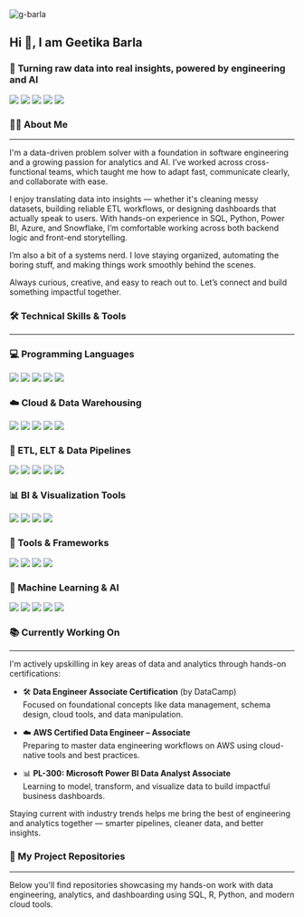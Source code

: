 <img src="https://komarev.com/ghpvc/?username=g-barla&label=Profile%20views&color=0e75b6&style=flat" alt="g-barla" />

## Hi 👋, I am Geetika Barla 
### 🎯 Turning raw data into real insights,  powered by engineering and AI

<!-- 🔧 Technical Stack -->
<p>
  <img src="https://img.shields.io/badge/Data%20Analytics-F7941D?style=for-the-badge&logo=googleanalytics&logoColor=white" />
  <img src="https://img.shields.io/badge/Data%20Engineering-0C4E8A?style=for-the-badge&logo=databricks&logoColor=white" />
  <img src="https://img.shields.io/badge/ETL%20Pipelines-4B8BBE?style=for-the-badge&logo=apacheairflow&logoColor=white" />
  <img src="https://img.shields.io/badge/Business%20Intelligence-E1622F?style=for-the-badge&logo=microsoftpowerbi&logoColor=white" />
  <img src="https://img.shields.io/badge/AI%20&%20ML-6E44FF?style=for-the-badge&logo=openai&logoColor=white" />
</p>

### 👩‍💻 About Me
---

I'm a data-driven problem solver with a foundation in software engineering and a growing passion for analytics and AI. I’ve worked across cross-functional teams, which taught me how to adapt fast, communicate clearly, and collaborate with ease.

I enjoy translating data into insights — whether it's cleaning messy datasets, building reliable ETL workflows, or designing dashboards that actually speak to users. With hands-on experience in SQL, Python, Power BI, Azure, and Snowflake, I’m comfortable working across both backend logic and front-end storytelling.

I’m also a bit of a systems nerd. I love staying organized, automating the boring stuff, and making things work smoothly behind the scenes.

Always curious, creative, and easy to reach out to. Let’s connect and build something impactful together.

### 🛠️ Technical Skills & Tools

---

### 💻 Programming Languages
<p>
  <img src="https://img.shields.io/badge/Python-3670A0?style=for-the-badge&logo=python&logoColor=white"/>
  <img src="https://img.shields.io/badge/SQL-003B57?style=for-the-badge&logo=postgresql&logoColor=white"/>
  <img src="https://img.shields.io/badge/R-276DC3?style=for-the-badge&logo=r&logoColor=white"/>
  <img src="https://img.shields.io/badge/Java-007396?style=for-the-badge&logo=java&logoColor=white"/>
  <img src="https://img.shields.io/badge/JavaScript-F7DF1E?style=for-the-badge&logo=javascript&logoColor=black"/>
</p>


### ☁️ Cloud & Data Warehousing
<p>
  <img src="https://img.shields.io/badge/Azure-0078D4?style=for-the-badge&logo=microsoftazure&logoColor=white"/>
  <img src="https://img.shields.io/badge/Snowflake-56B9EB?style=for-the-badge&logo=snowflake&logoColor=white"/>
  <img src="https://img.shields.io/badge/PostgreSQL-336791?style=for-the-badge&logo=postgresql&logoColor=white"/>
  <img src="https://img.shields.io/badge/MySQL-005C84?style=for-the-badge&logo=mysql&logoColor=white"/>
  <img src="https://img.shields.io/badge/Oracle-F80000?style=for-the-badge&logo=oracle&logoColor=white"/>
</p>


### 🔄 ETL, ELT & Data Pipelines
<p>
  <img src="https://img.shields.io/badge/Azure%20Data%20Factory-0078D4?style=for-the-badge&logo=microsoftazure&logoColor=white"/>
  <img src="https://img.shields.io/badge/Databricks-E34A6F?style=for-the-badge&logo=databricks&logoColor=white"/>
  <img src="https://img.shields.io/badge/ETL%20Pipelines-4B8BBE?style=for-the-badge&logo=apacheairflow&logoColor=white"/>
  <img src="https://img.shields.io/badge/Data%20Cleaning-6A1B9A?style=for-the-badge"/>
  <img src="https://img.shields.io/badge/Data%20Transformation-00897B?style=for-the-badge"/>
</p>


### 📊 BI & Visualization Tools
<p>
  <img src="https://img.shields.io/badge/Power%20BI-F2C811?style=for-the-badge&logo=powerbi&logoColor=black"/>
  <img src="https://img.shields.io/badge/Tableau-E97627?style=for-the-badge&logo=tableau&logoColor=white"/>
  <img src="https://img.shields.io/badge/Excel-217346?style=for-the-badge&logo=microsoftexcel&logoColor=white"/>
 <img src="https://img.shields.io/badge/Cognos%20Analytics-3F4C6B?style=for-the-badge&logo=ibm&logoColor=white"/>
</p>


### 🧰 Tools & Frameworks
<p>
  <img src="https://img.shields.io/badge/Git-F05032?style=for-the-badge&logo=git&logoColor=white"/>
  <img src="https://img.shields.io/badge/Jira-0052CC?style=for-the-badge&logo=jira&logoColor=white"/>
  <img src="https://img.shields.io/badge/Docker-2496ED?style=for-the-badge&logo=docker&logoColor=white"/>
  <img src="https://img.shields.io/badge/Confluence-172B4D?style=for-the-badge&logo=confluence&logoColor=white"/>
</p>


### 🤖 Machine Learning & AI
<p>
  <img src="https://img.shields.io/badge/Prompt%20Engineering-68217A?style=for-the-badge&logo=openai&logoColor=white"/>
  <img src="https://img.shields.io/badge/Gen%20AI-00B2FF?style=for-the-badge&logo=openai&logoColor=white"/>
  <img src="https://img.shields.io/badge/Data%20Science-FF6F00?style=for-the-badge&logo=databricks&logoColor=white"/>
  <img src="https://img.shields.io/badge/Predictive%20Modeling-6A1B9A?style=for-the-badge&logo=scikitlearn&logoColor=white"/>
  <img src="https://img.shields.io/badge/LLM%20Applications-5C2D91?style=for-the-badge&logo=azurefunctions&logoColor=white"/>
</p>

### 📚 Currently Working On

---
I'm actively upskilling in key areas of data and analytics through hands-on certifications:

- 🛠️ **Data Engineer Associate Certification** (by DataCamp)  
  Focused on foundational concepts like data management, schema design, cloud tools, and data manipulation.

- ☁️ **AWS Certified Data Engineer – Associate**  
  Preparing to master data engineering workflows on AWS using cloud-native tools and best practices.

- 📊 **PL-300: Microsoft Power BI Data Analyst Associate**  
  Learning to model, transform, and visualize data to build impactful business dashboards.

 Staying current with industry trends helps me bring the best of engineering and analytics together — smarter pipelines, cleaner data, and better insights.

### 🚀 My Project Repositories
---

Below you'll find repositories showcasing my hands-on work with data engineering, analytics, and dashboarding using SQL, R, Python, and modern cloud tools.
<!--
**g-barla/g-barla** is a ✨ _special_ ✨ repository because its `README.md` (this file) appears on your GitHub profile.

Here are some ideas to get you started:

- 🔭 I’m currently working on ...
- 🌱 I’m currently learning ...
- 👯 I’m looking to collaborate on ...
- 🤔 I’m looking for help with ...
- 💬 Ask me about ...
- 📫 How to reach me: ...
- 😄 Pronouns: ...
- ⚡ Fun fact: ...
-->
